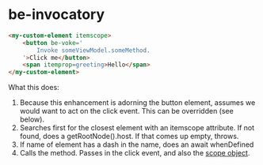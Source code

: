 # be-invocatory

```html
<my-custom-element itemscope>
    <button be-voke='
        Invoke someViewModel.someMethod.
    '>Click me</button>
    <span itemprop=greeting>Hello</span>
</my-custom-element>
```

What this does:

1.  Because this enhancement is adorning the button element, assumes we would want to act on the click event.  This can be overridden (see below).
2.  Searches first for the closest element with an itemscope attribute.  If not found, does a getRootNode().host.  If that comes up empty, throws.
3.  If name of element has a dash in the name, does an await whenDefined
4.  Calls the method.  Passes in the click event, and also the [scope object](https://github.com/bahrus/be-scoped).